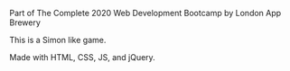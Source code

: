 Part of The Complete 2020 Web Development Bootcamp by London App Brewery

This is a Simon like game.

Made with HTML, CSS, JS, and jQuery.
